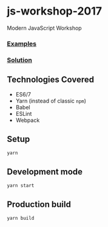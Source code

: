 # js-workshop-2017
Modern JavaScript Workshop 

### [Examples](https://codesandbox.io/s/4x8PPZM6J)
### [Solution](https://codesandbox.io/s/YvLEVGnQK)

## Technologies Covered

- ES6/7
- Yarn (instead of classic `npm`)
- Babel
- ESLint
- Webpack

## Setup

`yarn`

## Development mode

`yarn start`

## Production build

`yarn build`
